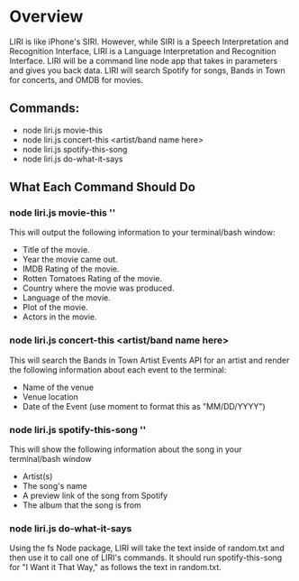 # Overview
LIRI is like iPhone's SIRI. However, while SIRI is a Speech Interpretation and Recognition Interface, LIRI is a Language Interpretation and Recognition Interface. LIRI will be a command line node app that takes in parameters and gives you back data. LIRI will search Spotify for songs, Bands in Town for concerts, and OMDB for movies.

## Commands:
* node liri.js movie-this <movie name here>
* node liri.js concert-this <artist/band name here>
* node liri.js spotify-this-song <song name here>
* node liri.js do-what-it-says

## What Each Command Should Do
### node liri.js movie-this '<movie name here>'
This will output the following information to your terminal/bash window:
   * Title of the movie.
   * Year the movie came out.
   * IMDB Rating of the movie.
   * Rotten Tomatoes Rating of the movie.
   * Country where the movie was produced.
   * Language of the movie.
   * Plot of the movie.
   * Actors in the movie.

### node liri.js concert-this <artist/band name here>
This will search the Bands in Town Artist Events API for an artist and render the following information about each event to the terminal:
* Name of the venue
* Venue location
* Date of the Event (use moment to format this as "MM/DD/YYYY")

### node liri.js spotify-this-song '<song name here>'
This will show the following information about the song in your terminal/bash window
* Artist(s)
* The song's name
* A preview link of the song from Spotify
* The album that the song is from

### node liri.js do-what-it-says
Using the fs Node package, LIRI will take the text inside of random.txt and then use it to call one of LIRI's commands.
It should run spotify-this-song for "I Want it That Way," as follows the text in random.txt.